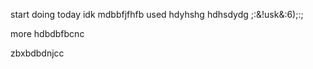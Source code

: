 start doing today idk mdbbfjfhfb used hdyhshg
hdhsdydg ;:&!usk&:6);$:$;

<!---
BITCOIN126/BITCOIN126 is a ✨ special ✨ repository because its `README.md` (this file) appears on your GitHub profile.
You can click the Preview link to take a look at your changes.
--->more hdbdbfbcnc
zbxbdbdnjcc
